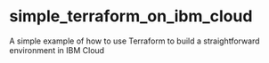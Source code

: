 # simple_terraform_on_ibm_cloud
A simple example of how to use Terraform to build a straightforward environment in IBM Cloud

